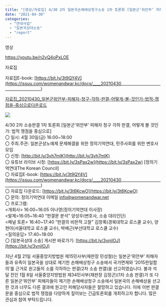 ```yaml
---
title: "[영상/자료집] 4/30 2차 일본국손해배상청구소송 1차 토론회 [일본군‘위안부’ 피해자 청구 각하 판결, 어떻게 볼 것인가: 법적 쟁점을 중심으로]"
date: "2021-04-30"
categories: 
  - "연대사업"
  - "일본국상대소송"
  - "report"
---
```


영상

https://youtu.be/n2vQ4oPxLOE

자료집

자료집E-book: [https://bit.ly/3t9QY4V](https://issuu.com/womenandwar.kc/docs/____20210430______________________________________)

[자료집\_20210430\_일본군위안부-피해자-청구-각하-판결-어떻게-볼-것인가-법적-쟁점을-중심으로](https://r2.womenandwar.net/2021/04/자료집_20210430_일본군위안부-피해자-청구-각하-판결-어떻게-볼-것인가-법적-쟁점을-중심으로.pdf)[다운로드](https://r2.womenandwar.net/2021/04/자료집_20210430_일본군위안부-피해자-청구-각하-판결-어떻게-볼-것인가-법적-쟁점을-중심으로.pdf)

![](https://r2.womenandwar.net/2021/04/웹자보210426_2차-소송-판결-1차-토론회-724x1024.jpg)

4/30 2차 소송판결 1차 토론회 \[일본군‘위안부’ 피해자 청구 각하 판결, 어떻게 볼 것인가: 법적 쟁점을 중심으로\]  
〇 일시: 4월 30일(금) 16:00~18:00  
〇 주최.주관: 일본군성노예제 문제해결을 위한 정의기억연대, 민주사회를 위한 변호사모임  
〇 신청: [http://bit.ly/3vh7mlK](http://bit.ly/3vh7mlK)  
〇 유튜브 라이브 시청: [https://bit.ly/3sPax2w](https://bit.ly/3sPax2w) \[정의기억연대The Korean Council\]  
〇 자료집E-book: [https://bit.ly/3t9QY4V](https://issuu.com/womenandwar.kc/docs/____20210430______________________________________)  
〇 자료집 다운로드: [https://bit.ly/3t6KcwO](https://bit.ly/3t6KcwO)  
〇 문의: 정의기억연대 이메일 info@womenandwar.net  
〇 프로그램:  
<개회사> 16:00~16:05 이나영(정의기억연대 이사장)  
<발제>16:05~16:40 “판결문 분석” 양성우(변호사, 소송 대리인단)  
<패널 토론> 16:40~17:40 “판결의 비판적 고찰” 김창록(경북대학교 로스쿨 교수), 양현아(서울대학교 로스쿨 교수), 박배근(부산대학교 로스쿨 교수)  
<질의응답> 17:40~18:00  
〇 \[일본국상대 소송\] 게시판 바로가기: [https://bit.ly/3vnjlOJ](https://bit.ly/3vnjlOJ)

지난 4월 21일 서울중앙지방법원 제15민사부(재판장 민성철)는 일본군‘위안부’ 피해자들과 유족이 일본국을 상대로 제기한 손해배상청구 소송에서 국가면제와 ‘2015한일합의’를 근거로 원고들의 소를 각하하는 판결(2차 소송 판결)을 선고하였습니다. 불과 석 달 전인 1월 8일 서울중앙지방법원 제34민사부(재판장 김정곤)(1차 소송 판결)가 또 다른 일본군‘위안부’ 피해자들이 제기한 손해배상청구 소송에서 일본국의 손해배상을 선고한 것과 너무도 다른 결과에 원고인 피해당사자들은 절망하고 있습니다. 이에 이번 판결문을 중심으로 법적 쟁점을 다양하게 짚어보는 긴급토론회를 개최하고자 합니다. 많은 관심과 참여 부탁드립니다.
